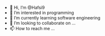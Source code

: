 - 👋 Hi, I’m @Hafsi9
- 👀 I’m interested in programming
- 🌱 I’m currently learning software engineering
- 💞️ I’m looking to collaborate on ...
- 📫 How to reach me ...

<!---
Hafsi9/Hafsi9 is a ✨ special ✨ repository because its `README.md` (this file) appears on your GitHub profile.
You can click the Preview link to take a look at your changes.
--->
